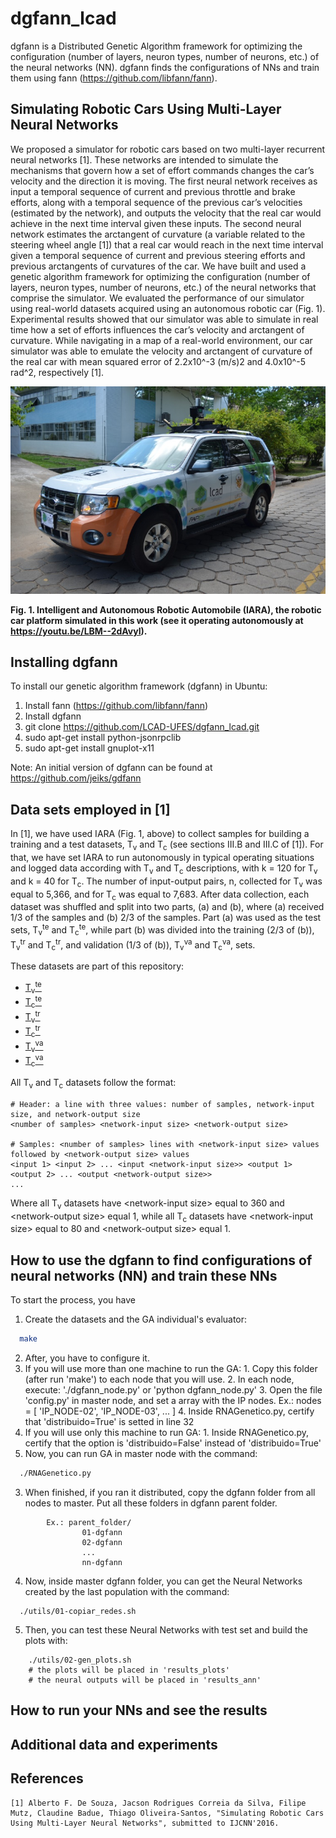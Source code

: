 # dgfann_lcad

dgfann is a Distributed Genetic Algorithm framework for optimizing the configuration (number of layers, neuron types, number of neurons, etc.) of the neural networks (NN). dgfann finds  the configurations of NNs and train them using fann (https://github.com/libfann/fann).

## Simulating Robotic Cars Using Multi-Layer Neural Networks

We proposed a simulator for robotic cars based on two multi-layer recurrent neural networks [1]. These networks are intended to simulate the mechanisms that govern how a set of effort commands changes the car’s velocity and the direction it is moving. The first neural network receives as input a temporal sequence of current and previous throttle and brake efforts, along with a temporal sequence of the previous car’s velocities (estimated by the network), and outputs the velocity that the real car would achieve in the next time interval given these inputs. The second neural network estimates the arctangent of curvature (a variable related to the steering wheel angle [1]) that a real car would reach in the next time interval given a temporal sequence of current and previous steering efforts and previous arctangents of curvatures of the car. 
We have built and used a genetic algorithm framework for optimizing the configuration (number of layers, neuron types, number of neurons, etc.) of the neural networks that comprise the simulator.
We evaluated the performance of our simulator using real-world datasets acquired using an autonomous robotic car (Fig. 1). Experimental results showed that our simulator was able to simulate in real time how a set of efforts influences the car’s velocity and arctangent of curvature. While navigating in a map of a real-world environment, our car simulator was able to emulate the velocity and arctangent of curvature of the real car with mean squared error of 2.2x10^-3 (m/s)2 and 4.0x10^-5 rad^2, respectively [1].

![alt text](IARA.jpg)

**Fig. 1.	Intelligent and Autonomous Robotic Automobile (IARA), the robotic car platform simulated in this work (see it operating autonomously at https://youtu.be/LBM--2dAvyI).**

## Installing dgfann

To install our genetic algorithm framework (dgfann) in Ubuntu:

1. Install fann (https://github.com/libfann/fann)
2. Install dgfann
  1. git clone https://github.com/LCAD-UFES/dgfann_lcad.git
  2. sudo apt-get install python-jsonrpclib
  3. sudo apt-get install gnuplot-x11

Note: An initial version of dgfann can be found at https://github.com/jeiks/gdfann

## Data sets employed in [1]

In [1], we have used IARA (Fig. 1, above) to collect samples for building a training and a test datasets, T<sub>v</sub> and T<sub>c</sub> (see sections III.B and III.C of [1]). For that, we have set IARA to run autonomously in typical operating situations and logged data according with T<sub>v</sub> and T<sub>c</sub> descriptions, with k = 120 for T<sub>v</sub> and k = 40 for T<sub>c</sub>. The number of input-output pairs, n, collected for T<sub>v</sub> was equal to 5,366, and for T<sub>c</sub> was equal to 7,683. After data collection, each dataset was shuffled and split into two parts, (a) and (b), where (a) received 1/3 of the samples and (b) 2/3 of the samples. Part (a) was used as the test sets, T<sub>v</sub><sup>te</sup> and T<sub>c</sub><sup>te</sup>, while part (b) was divided into the training (2/3 of (b)), T<sub>v</sub><sup>tr</sup> and T<sub>c</sub><sup>tr</sup>, and validation (1/3 of (b)), T<sub>v</sub><sup>va</sup> and T<sub>c</sub><sup>va</sup>, sets. 

These datasets are part of this repository:

- [T<sub>v</sub><sup>te</sup>](dgfann_velocity/entradas/testes.train)
- [T<sub>c</sub><sup>te</sup>](dgfann_aoc/entradas/testes.train)
- [T<sub>v</sub><sup>tr</sup>](dgfann_velocity/entradas/treino.train)
- [T<sub>c</sub><sup>tr</sup>](dgfann_aoc/entradas/treino.train)
- [T<sub>v</sub><sup>va</sup>](dgfann_velocity/entradas/validacao.train)
- [T<sub>c</sub><sup>va</sup>](dgfann_aoc/entradas/validacao.train)

All T<sub>v</sub> and T<sub>c</sub> datasets follow the format:

```
# Header: a line with three values: number of samples, network-input size, and network-output size
<number of samples> <network-input size> <network-output size>

# Samples: <number of samples> lines with <network-input size> values followed by <network-output size> values
<input 1> <input 2> ... <input <network-input size>> <output 1> <output 2> ... <output <network-output size>>
...
```

Where all T<sub>v</sub> datasets have \<network-input size\> equal to 360 and \<network-output size\> equal 1, while all T<sub>c</sub> datasets have \<network-input size\> equal to 80 and \<network-output size\> equal 1.

## How to use the dgfann to find configurations of neural networks (NN) and train these NNs

To start the process, you have 

1. Create the datasets and the GA individual's evaluator:
```sh
  make
```
2. After, you have to configure it.
  1. If you will use more than one machine to run the GA:
    1. Copy this folder (after run 'make') to each node that you will use.
    2. In each node, execute: './dgfann_node.py' or 'python dgfann_node.py'
    3. Open the file 'config.py' in master node, and set a array with the IP nodes.  Ex.:  nodes = [ 'IP_NODE-02', 'IP_NODE-03', ... ]
    4. Inside RNAGenetico.py, certify that 'distribuido=True' is setted in line 32
  2. If you will use only this machine to run GA:
    1. Inside RNAGenetico.py, certify that the option is 'distribuido=False' instead of 'distribuido=True'
  3. Now, you can run GA in master node with the command:
```sh
  ./RNAGenetico.py
```
3. When finished, if you ran it distributed, copy the dgfann folder from all nodes to master. Put all these folders in dgfann parent folder.
```
        Ex.: parent_folder/
                01-dgfann
                02-dgfann
                ...
                nn-dgfann
```
4. Now, inside master dgfann folder, you can get the Neural Networks created by the last population with the command:
```
  ./utils/01-copiar_redes.sh
```
5. Then, you can test these Neural Networks with test set and build the plots with:
```
    ./utils/02-gen_plots.sh
    # the plots will be placed in 'results_plots'
    # the neural outputs will be placed in 'results_ann'
```

## How to run your NNs and see the results

## Additional data and experiments

## References

    [1] Alberto F. De Souza, Jacson Rodrigues Correia da Silva, Filipe Mutz, Claudine Badue, Thiago Oliveira-Santos, "Simulating Robotic Cars Using Multi-Layer Neural Networks", submitted to IJCNN'2016.

